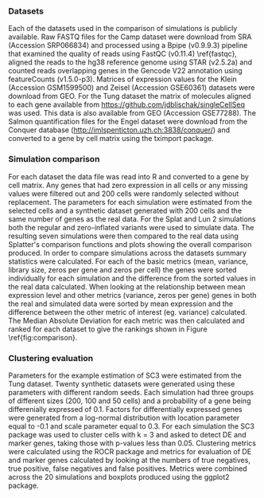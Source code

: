 ### Datasets

Each of the datasets used in the comparison of simulations is publicly available. Raw FASTQ files for the Camp dataset were download from SRA (Accession SRP066834) and processed using a Bpipe (v0.9.9.3) pipeline that examined the quality of reads using FastQC (v0.11.4) \ref{fastqc}, aligned the reads to the hg38 reference genome using STAR (v2.5.2a) and counted reads overlapping genes in the Gencode V22 annotation using featureCounts (v1.5.0-p3). Matrices of expression values for the Klein (Accession GSM1599500) and Zeisel (Accession GSE60361) datasets were download from GEO. For the Tung dataset the matrix of molecules aligned to each gene available from https://github.com/jdblischak/singleCellSeq was used. This data is also available from GEO (Accession GSE77288). The Salmon quantification files for the Engel dataset were download from the Conquer database (http://imlspenticton.uzh.ch:3838/conquer/) and converted to a gene by cell matrix using the tximport package.

### Simulation comparison

For each dataset the data file was read into R and converted to a gene by cell matrix. Any genes that had zero expression in all cells or any missing values were filtered out and 200 cells were randomly selected without replacement. The parameters for each simulation were estimated from the selected cells and a synthetic dataset generated with 200 cells and the same number of genes as the real data. For the Splat and Lun 2 simulations both the regular and zero-inflated variants were used to simulate data. The resulting seven simulations were then compared to the real data using Splatter's comparison functions and plots showing the overall comparison produced. In order to compare simulations across the datasets summary statistics were calculated. For each of the basic metrics (mean, variance, library size, zeros per gene and zeros per cell) the genes were sorted individually for each simulation and the difference from the sorted values in the real data calculated. When looking at the relationship between mean expression level and other metrics (variance, zeros per gene) genes in both the real and simulated data were sorted by mean expression and the difference between the other metric of interest (eg. variance) calculated. The Median Absolute Deviation for each metric was then calculated and ranked for each dataset to give the rankings shown in Figure \ref{fig:comparison}.

### Clustering evaluation

Parameters for the example estimation of SC3 were estimated from the Tung dataset. Twenty synthetic datasets were generated using these parameters with different random seeds. Each simulation had three groups of different sizes (200, 100 and 50 cells) and a probability of a gene being differenially expressed of 0.1. Factors for differentially expressed genes were generated from a log-normal distribution with location parameter equal to -0.1 and scale parameter equal to 0.3. For each simulation the SC3 package was used to cluster cells with k = 3 and asked to detect DE and marker genes, taking those with p-values less than 0.05. Clustering metrics were calculated using the ROCR package and metrics for evaluation of DE and marker genes calculated by looking at the numbers of true negatives, true positive, false negatives and false positives. Metrics were combined across the 20 simulations and boxplots produced using the ggplot2 package.
